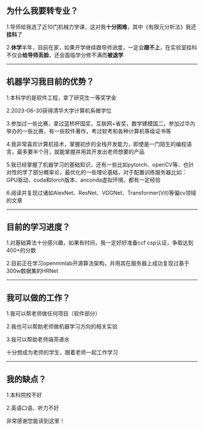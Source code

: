 ##   为什么我要转专业？

1.导师给我选了近10门机械力学课，这对我**十分困难**，其中《有限元分析法》我还**挂科**了

2.**休学**半年，目前在家，如果开学继续跟导师进度，一定会**跟不上**，在实验室挂科不仅会**给导师丢脸**，还会面临学分修不满而**被退学**
* * *

##   机器学习我目前的优势？

1.本科学的是软件工程，拿了研究生一等奖学金

2.2023-06-30获得清华大学计算机系微学位

3.参加过一些比赛，拿过蓝桥杯国奖，互联网+省奖，数学建模国二，参加过华为举办的一些比赛，有一些软件著作，考过软考和各种计算机等级证书等

4.我非常喜欢计算机技术，掌握初步的全栈开发能力，即使是一门陌生的编程语言，最多要半个月，就能掌握并用其开发出老师想要的产品

5.我已经掌握了机器学习的基础知识，还有一些比如pytorch、openCV等、也针对性的学了部分概率论，最优化的一些理论基础，对于配置训练服务器比如：GPU驱动、cuda和torch版本、anconda虚拟环境，都有一定经验

6.阅读并复现过诸如AlexNet、ResNet、VGGNet、Transformer(Vit)等偏cv领域的文章
* * *

##   目前的学习进度？

1.对基础算法十分感兴趣，如果有时间，我一定好好准备ccf csp认证，争取达到400+的分数

2.目前正在学习openmmlab开源算法架构，并用其在服务器上成功复现过基于300w数据集的HRNet
* * *

##   我可以做的工作？

1.我可以帮老师做任何项目（软件部分）

2.我也可以帮助老师做机器学习方向的相关实验

3.我可以帮助老师端茶递水

十分想成为老师的学生，跟着老师一起工作学习
* * *

##   我的缺点？

1.本科院校不好

2.英语口语、听力不好

非常感谢您能读到这里！